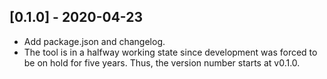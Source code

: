 ## [0.1.0] - 2020-04-23
- Add package.json and changelog.
- The tool is in a halfway working state since development was forced to be on hold for five years. Thus, the version number starts at v0.1.0.
